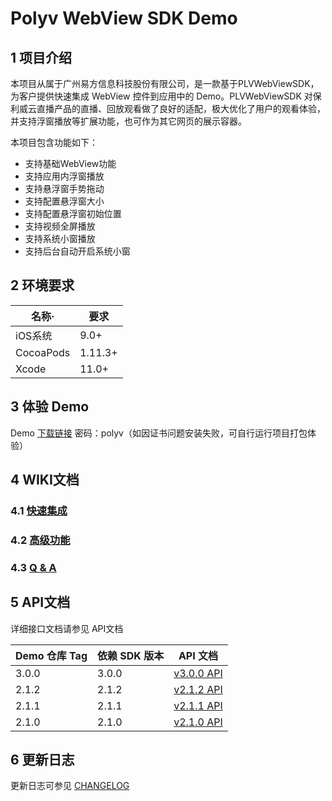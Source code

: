 # Polyv WebView SDK Demo

## 1 项目介绍

本项目从属于广州易方信息科技股份有限公司，是一款基于PLVWebViewSDK，为客户提供快速集成 WebView 控件到应用中的 Demo。PLVWebViewSDK 对保利威云直播产品的直播、回放观看做了良好的适配，极大优化了用户的观看体验，并支持浮窗播放等扩展功能，也可作为其它网页的展示容器。

本项目包含功能如下：

- 支持基础WebView功能
- 支持应用内浮窗播放
- 支持悬浮窗手势拖动
- 支持配置悬浮窗大小
- 支持配置悬浮窗初始位置
- 支持视频全屏播放
- 支持系统小窗播放
- 支持后台自动开启系统小窗
  

## 2 环境要求

| 名称·     | 要求    |
| --------- | ------- |
| iOS系统   | 9.0+    |
| CocoaPods | 1.11.3+ |
| Xcode     | 11.0+   |



## 3 体验 Demo

Demo [下载链接](https://www.pgyer.com/OKxPgY) 密码：polyv（如因证书问题安装失败，可自行运行项目打包体验）



## 4 WIKI文档

###  4.1 [快速集成](./快速集成.md)

### 4.2 [高级功能](./高级功能.md)

### 4.3 [Q & A](https://github.com/polyv/polyv-ios-webview-demo/blob/master/Q%20%26%20A.md)



## 5 API文档

详细接口文档请参见 API文档

| Demo 仓库 Tag | 依赖 SDK 版本 | API 文档                                                     |
| ------------- | ------------- | ------------------------------------------------------------ |
| 3.0.0         | 3.0.0         | [v3.0.0 API](https://repo.polyv.net/ios/documents/PLVWebViewSDK/3.0.0-20240130/index.html) |
| 2.1.2         | 2.1.2         | [v2.1.2 API](https://repo.polyv.net/ios/documents/PLVWebViewSDK/2.1.2-20221209/index.html) |
| 2.1.1         | 2.1.1         | [v2.1.1 API](https://repo.polyv.net/ios/documents/PLVWebViewSDK/2.1.1-20221010/index.html) |
| 2.1.0         | 2.1.0         | [v2.1.0 API](https://repo.polyv.net/ios/documents/PLVWebViewSDK/2.1.0-20220804/index.html) |



## 6 更新日志

更新日志可参见 [CHANGELOG](./CHANGELOG.md)

